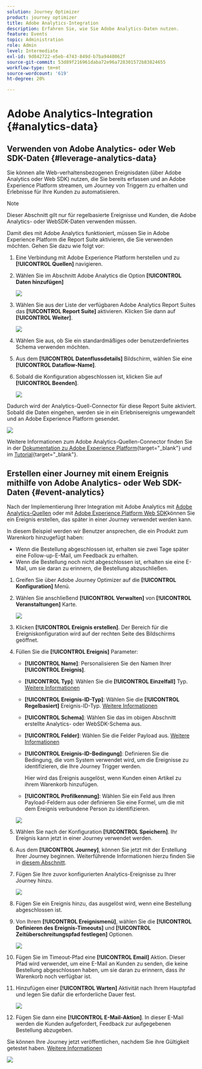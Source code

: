 ```yaml
---
solution: Journey Optimizer
product: journey optimizer
title: Adobe Analytics-Integration
description: Erfahren Sie, wie Sie Adobe Analytics-Daten nutzen.
feature: Events
topic: Administration
role: Admin
level: Intermediate
exl-id: 9d842722-e5eb-4743-849d-b7ba9448062f
source-git-commit: 53d89f216961daba72e96a728301572b83824655
workflow-type: tm+mt
source-wordcount: '619'
ht-degree: 20%

---
```


# Adobe Analytics-Integration {#analytics-data}

## Verwenden von Adobe Analytics- oder Web SDK-Daten {#leverage-analytics-data}

Sie können alle Web-verhaltensbezogenen Ereignisdaten (über Adobe Analytics oder Web SDK) nutzen, die Sie bereits erfassen und an Adobe Experience Platform streamen, um Journey von Triggern zu erhalten und Erlebnisse für Ihre Kunden zu automatisieren.

>[!NOTE]
>
>Dieser Abschnitt gilt nur für regelbasierte Ereignisse und Kunden, die Adobe Analytics- oder WebSDK-Daten verwenden müssen.

Damit dies mit Adobe Analytics funktioniert, müssen Sie in Adobe Experience Platform die Report Suite aktivieren, die Sie verwenden möchten. Gehen Sie dazu wie folgt vor:

1. Eine Verbindung mit Adobe Experience Platform herstellen und zu **[!UICONTROL Quellen]** navigieren.

1. Wählen Sie im Abschnitt Adobe Analytics die Option **[!UICONTROL Daten hinzufügen]**

   ![](assets/ajo-aa_1.png)

1. Wählen Sie aus der Liste der verfügbaren Adobe Analytics Report Suites das **[!UICONTROL Report Suite]** aktivieren. Klicken Sie dann auf **[!UICONTROL Weiter]**.

   ![](assets/ajo-aa_2.png)

1. Wählen Sie aus, ob Sie ein standardmäßiges oder benutzerdefiniertes Schema verwenden möchten.

1. Aus dem **[!UICONTROL Datenflussdetails]** Bildschirm, wählen Sie eine **[!UICONTROL Dataflow-Name]**.

1. Sobald die Konfiguration abgeschlossen ist, klicken Sie auf **[!UICONTROL Beenden]**.

   ![](assets/ajo-aa_3.png)

Dadurch wird der Analytics-Quell-Connector für diese Report Suite aktiviert. Sobald die Daten eingehen, werden sie in ein Erlebnisereignis umgewandelt und an Adobe Experience Platform gesendet.

![](assets/ajo-aa_4.png)

Weitere Informationen zum Adobe Analytics-Quellen-Connector finden Sie in der [Dokumentation zu Adobe Experience Platform](https://experienceleague.adobe.com/docs/experience-platform/sources/connectors/adobe-applications/analytics.html?lang=de){target=&quot;_blank&quot;} und im [Tutorial](https://experienceleague.adobe.com/docs/experience-platform/sources/ui-tutorials/create/adobe-applications/analytics.html?lang=de){target=&quot;_blank&quot;}.

## Erstellen einer Journey mit einem Ereignis mithilfe von Adobe Analytics- oder Web SDK-Daten {#event-analytics}

Nach der Implementierung Ihrer Integration mit Adobe Analytics mit [Adobe Analytics-Quellen](#leverage-analytics-data) oder mit [Adobe Experience Platform Web SDK](https://experienceleague.adobe.com/docs/experience-platform/edge/home.html?lang=de)können Sie ein Ereignis erstellen, das später in einer Journey verwendet werden kann.

In diesem Beispiel werden wir Benutzer ansprechen, die ein Produkt zum Warenkorb hinzugefügt haben:

* Wenn die Bestellung abgeschlossen ist, erhalten sie zwei Tage später eine Follow-up-E-Mail, um Feedback zu erhalten.
* Wenn die Bestellung noch nicht abgeschlossen ist, erhalten sie eine E-Mail, um sie daran zu erinnern, die Bestellung abzuschließen.

1. Greifen Sie über Adobe Journey Optimizer auf die **[!UICONTROL Konfiguration]** Menü.

1. Wählen Sie anschließend **[!UICONTROL Verwalten]** von **[!UICONTROL Veranstaltungen]** Karte.

   ![](assets/ajo-aa_5.png)

1. Klicken **[!UICONTROL Ereignis erstellen]**. Der Bereich für die Ereigniskonfiguration wird auf der rechten Seite des Bildschirms geöffnet.

1. Füllen Sie die **[!UICONTROL Ereignis]** Parameter:

   * **[!UICONTROL Name]**: Personalisieren Sie den Namen Ihrer **[!UICONTROL Ereignis]**.
   * **[!UICONTROL Typ]**: Wählen Sie die **[!UICONTROL Einzelfall]** Typ. [Weitere Informationen](../event/about-events.md)
   * **[!UICONTROL Ereignis-ID-Typ]**: Wählen Sie die **[!UICONTROL Regelbasiert]** Ereignis-ID-Typ. [Weitere Informationen](../event/about-events.md#event-id-type)
   * **[!UICONTROL Schema]**: Wählen Sie das im obigen Abschnitt erstellte Analytics- oder WebSDK-Schema aus.
   * **[!UICONTROL Felder]**: Wählen Sie die Felder Payload aus. [Weitere Informationen](../event/about-creating.md#define-the-payload-fields)
   * **[!UICONTROL Ereignis-ID-Bedingung]**: Definieren Sie die Bedingung, die vom System verwendet wird, um die Ereignisse zu identifizieren, die Ihre Journey Trigger werden.

      Hier wird das Ereignis ausgelöst, wenn Kunden einen Artikel zu ihrem Warenkorb hinzufügen.
   * **[!UICONTROL Profilkennung]**: Wählen Sie ein Feld aus Ihren Payload-Feldern aus oder definieren Sie eine Formel, um die mit dem Ereignis verbundene Person zu identifizieren.

   ![](assets/ajo-aa_6.png)

1. Wählen Sie nach der Konfiguration **[!UICONTROL Speichern]**. Ihr Ereignis kann jetzt in einer Journey verwendet werden.

1. Aus dem **[!UICONTROL Journey]**, können Sie jetzt mit der Erstellung Ihrer Journey beginnen. Weiterführende Informationen hierzu finden Sie in [diesem Abschnitt](../building-journeys/journey-gs.md).

1. Fügen Sie Ihre zuvor konfigurierten Analytics-Ereignisse zu Ihrer Journey hinzu.

   ![](assets/ajo-aa_8.png)

1. Fügen Sie ein Ereignis hinzu, das ausgelöst wird, wenn eine Bestellung abgeschlossen ist.

1. Von Ihrem **[!UICONTROL Ereignismenü]**, wählen Sie die **[!UICONTROL Definieren des Ereignis-Timeouts]** und **[!UICONTROL Zeitüberschreitungspfad festlegen]** Optionen.

   ![](assets/ajo-aa_9.png)

1. Fügen Sie im Timeout-Pfad eine **[!UICONTROL Email]** Aktion. Dieser Pfad wird verwendet, um eine E-Mail an Kunden zu senden, die keine Bestellung abgeschlossen haben, um sie daran zu erinnern, dass ihr Warenkorb noch verfügbar ist.

1. Hinzufügen einer **[!UICONTROL Warten]** Aktivität nach Ihrem Hauptpfad und legen Sie dafür die erforderliche Dauer fest.

   ![](assets/ajo-aa_10.png)

1. Fügen Sie dann eine **[!UICONTROL E-Mail-Aktion]**. In dieser E-Mail werden die Kunden aufgefordert, Feedback zur aufgegebenen Bestellung abzugeben.

Sie können Ihre Journey jetzt veröffentlichen, nachdem Sie ihre Gültigkeit getestet haben. [Weitere Informationen](../building-journeys/publishing-the-journey.md)

![](assets/ajo-aa_7.png)
